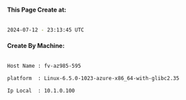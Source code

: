 
   
#### This Page Create at:

```bash

2024-07-12 - 23:13:45 UTC

```

#### Create By Machine:

```bash

Host Name : fv-az985-595

platform  : Linux-6.5.0-1023-azure-x86_64-with-glibc2.35

Ip Local  : 10.1.0.100

```

